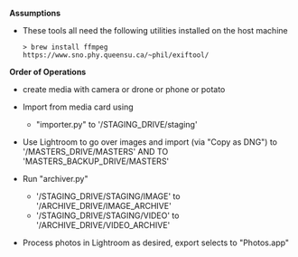 **Assumptions**

- These tools all need the following utilities installed on the host machine
    ```
    > brew install ffmpeg
    https://www.sno.phy.queensu.ca/~phil/exiftool/
    ```

**Order of Operations**
- create media with camera or drone or phone or potato

- Import from media card using
  - "importer.py" to '/STAGING_DRIVE/staging'

- Use Lightroom to go over images and import (via "Copy as DNG") to '/MASTERS_DRIVE/MASTERS' AND TO 'MASTERS_BACKUP_DRIVE/MASTERS'

- Run "archiver.py"
  - '/STAGING_DRIVE/STAGING/IMAGE' to '/ARCHIVE_DRIVE/IMAGE_ARCHIVE'
  - '/STAGING_DRIVE/STAGING/VIDEO' to '/ARCHIVE_DRIVE/VIDEO_ARCHIVE'

- Process photos in Lightroom as desired, export selects to "Photos.app"
